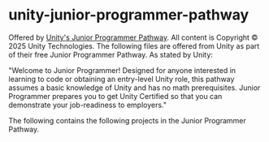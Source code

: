 # unity-junior-programmer-pathway

Offered by [Unity's Junior Programmer Pathway](https://learn.unity.com/pathway/junior-programmer). All content is Copyright © 2025 Unity Technologies. The following files are offered from Unity as part of their free Junior Programmer Pathway. As stated by Unity:

"Welcome to Junior Programmer! Designed for anyone interested in learning to code or obtaining an entry-level Unity role, this pathway assumes a basic knowledge of Unity and has no math prerequisites. Junior Programmer prepares you to get Unity Certified so that you can demonstrate your job-readiness to employers."

The following contains the following projects in the Junior Programmer Pathway.

